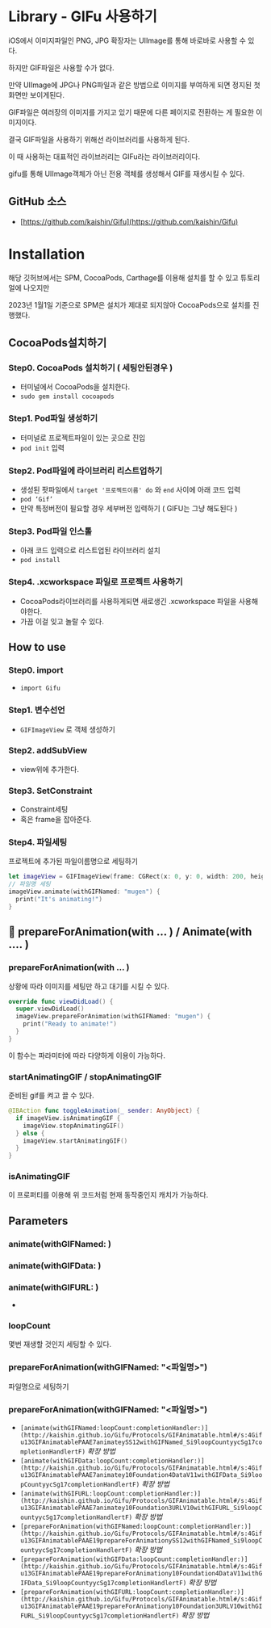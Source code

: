 # Library - GIFu 사용하기

iOS에서 이미지파일인 PNG, JPG 확장자는 UIImage를 통해 바로바로 사용할 수 있다.

하지만 GIF파일은 사용할 수가 없다. 

만약 UIImage에 JPG나 PNG파일과 같은 방법으로 이미지를 부여하게 되면 정지된 첫 화면만 보이게된다. 

GIF파일은 여러장의 이미지를 가지고 있기 때문에 다른 페이지로 전환하는 게 필요한 이미지이다. 

결국 GIF파일을 사용하기 위해선 라이브러리를 사용하게 된다. 

이 때 사용하는 대표적인 라이브러리는 GIFu라는 라이브러리이다.

gifu를 통해 UIImage객체가 아닌 전용 객체를 생성해서 GIF를 재생시킬 수 있다.

## GitHub 소스

- [https://github.com/kaishin/Gifu](https://github.com/kaishin/Gifu)

# Installation

해당 깃허브에서는 SPM, CocoaPods, Carthage를 이용해 설치를 할 수 있고 튜토리얼에 나오지만

2023년 1월1일 기준으로 SPM은 설치가 제대로 되지않아 CocoaPods으로 설치를 진행했다. 

## CocoaPods설치하기

### Step0. CocoaPods 설치하기 ( 세팅안된경우 )

- 터미널에서 CocoaPods을 설치한다.
- `sudo gem install cocoapods`

### Step1. Pod파일 생성하기

- 터미널로 프로젝트파일이 있는 곳으로 진입
- `pod init` 입력

### Step2. Pod파일에 라이브러리 리스트업하기

- 생성된 팟파일에서 `target '프로젝트이름' do` 와 `end` 사이에 아래 코드 입력
- `pod ‘Gif’`
- 만약 특정버전이 필요할 경우 세부버전 입력하기 ( GIFU는 그냥 해도된다 )

### Step3. Pod파일 인스톨

- 아래 코드 입력으로 리스트업된 라이브러리 설치
- `pod install`

### Step4. .xcworkspace 파일로 프로젝트 사용하기

- CocoaPods라이브러리를 사용하게되면 새로생긴 .xcworkspace 파일을 사용해야한다.
- 가끔 이걸 잊고 놀랄 수 있다.

## How to use

### Step0. import

- `import Gifu`

### Step1. 변수선언

- `GIFImageView` 로 객체 생성하기

### Step2. addSubView

- view위에 추가한다.

### Step3. SetConstraint

- Constraint세팅
- 혹은 frame을 잡아준다.

### Step4. 파일세팅

프로젝트에 추가된 파일이름명으로 세팅하기

```swift
let imageView = GIFImageView(frame: CGRect(x: 0, y: 0, width: 200, height: 100))
// 파일명 세팅
imageView.animate(withGIFNamed: "mugen") {
  print("It's animating!")
}
```

## 📌 prepareForAnimation(with … ) /  Animate(with …. )

### prepareForAnimation(with … )

상황에 따라 이미지를 세팅만 하고 대기를 시킬 수 있다.

```swift
override func viewDidLoad() {
  super.viewDidLoad()
  imageView.prepareForAnimation(withGIFNamed: "mugen") {
    print("Ready to animate!")
  }
}
```

이 함수는 파라미터에 따라 다양하게 이용이 가능하다.

### startAnimatingGIF / stopAnimatingGIF

준비된 gif를 켜고 끌 수 있다.

```swift
@IBAction func toggleAnimation(_ sender: AnyObject) {
  if imageView.isAnimatingGIF {
    imageView.stopAnimatingGIF()
  } else {
    imageView.startAnimatingGIF()
  }
}
```

### isAnimatingGIF

이 프로퍼티를 이용해 위 코드처럼 현재 동작중인지 캐치가 가능하다. 

## Parameters

### animate(withGIFNamed: )

### animate(withGIFData: )

### animate(withGIFURL: )

- 

### loopCount

몇번 재생할 것인지 세팅할 수 있다.

### prepareForAnimation(withGIFNamed: "<파일명>")

파일명으로 세팅하기

### prepareForAnimation(withGIFNamed: "<파일명>")

- `[animate(withGIFNamed:loopCount:completionHandler:)](http://kaishin.github.io/Gifu/Protocols/GIFAnimatable.html#/s:4Gifu13GIFAnimatablePAAE7animateySS12withGIFNamed_Si9loopCountyycSg17completionHandlertF)` *확장 방법*
- `[animate(withGIFData:loopCount:completionHandler:)](http://kaishin.github.io/Gifu/Protocols/GIFAnimatable.html#/s:4Gifu13GIFAnimatablePAAE7animatey10Foundation4DataV11withGIFData_Si9loopCountyycSg17completionHandlertF)` *확장 방법*
- `[animate(withGIFURL:loopCount:completionHandler:)](http://kaishin.github.io/Gifu/Protocols/GIFAnimatable.html#/s:4Gifu13GIFAnimatablePAAE7animatey10Foundation3URLV10withGIFURL_Si9loopCountyycSg17completionHandlertF)` *확장 방법*
- `[prepareForAnimation(withGIFNamed:loopCount:completionHandler:)](http://kaishin.github.io/Gifu/Protocols/GIFAnimatable.html#/s:4Gifu13GIFAnimatablePAAE19prepareForAnimationySS12withGIFNamed_Si9loopCountyycSg17completionHandlertF)` *확장 방법*
- `[prepareForAnimation(withGIFData:loopCount:completionHandler:)](http://kaishin.github.io/Gifu/Protocols/GIFAnimatable.html#/s:4Gifu13GIFAnimatablePAAE19prepareForAnimationy10Foundation4DataV11withGIFData_Si9loopCountyycSg17completionHandlertF)` *확장 방법*
- `[prepareForAnimation(withGIFURL:loopCount:completionHandler:)](http://kaishin.github.io/Gifu/Protocols/GIFAnimatable.html#/s:4Gifu13GIFAnimatablePAAE19prepareForAnimationy10Foundation3URLV10withGIFURL_Si9loopCountyycSg17completionHandlertF)` *확장 방법*
